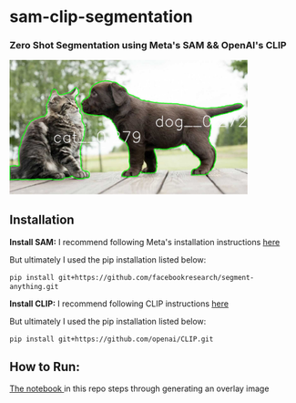 # sam-clip-segmentation

<h3> Zero Shot Segmentation using Meta's SAM && OpenAI's CLIP</h3>

<img src="overlays/test_dog_cat.jpg?raw=true" width="83%" height="83%" />


## Installation

**Install SAM:**
I recommend following Meta's installation instructions <a href="https://github.com/facebookresearch/segment-anything/">here</a>

But ultimately I used the pip installation listed below:
``` 
pip install git+https://github.com/facebookresearch/segment-anything.git
```

**Install CLIP:**
I recommend following CLIP instructions <a href="https://github.com/openai/CLIP">here</a>

But ultimately I used the pip installation listed below:
``` 
pip install git+https://github.com/openai/CLIP.git
```

## How to Run:
 <a href="https://github.com/jvpassarelli/sam-clip-segmentation/blob/main/ZeroShotSegmentAnything.ipynb">The notebook </a>in this repo steps through generating an overlay image

<br></br><br></br>



